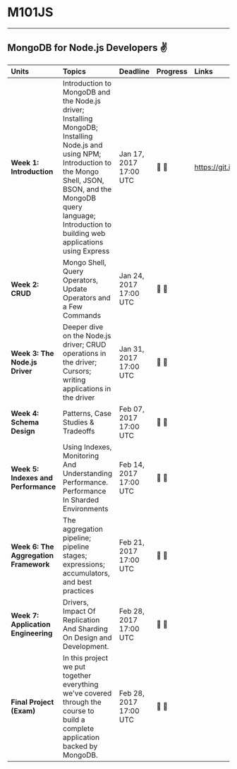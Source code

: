 # M101JS
-------
MongoDB for Node.js Developers ✌️
--


|    Units       |    Topics      |    Deadline    |   Progress    |      Links    |
| :------------- | :------------- | :------------- | :-------------| :-------------|
| **Week 1: Introduction**| Introduction to MongoDB and the Node.js driver; Installing MongoDB; Installing Node.js and using NPM; Introduction to the Mongo Shell, JSON, BSON, and the MongoDB query language; Introduction to building web applications using Express| Jan 17, 2017 17:00 UTC| :construction: :construction: | https://git.io/vMzZv |
| **Week 2: CRUD**|	Mongo Shell, Query Operators, Update Operators and a Few Commands|	Jan 24, 2017 17:00 UTC|:construction: :construction: | |
| **Week 3: The Node.js Driver**|	Deeper dive on the Node.js driver; CRUD operations in the driver; Cursors; writing applications in the driver|Jan 31, 2017 17:00 UTC|:construction: :construction:| |
|**Week 4: Schema Design**|	Patterns, Case Studies & Tradeoffs| Feb 07, 2017 17:00 UTC |:construction: :construction:| |
|**Week 5: Indexes and Performance**| Using Indexes, Monitoring And Understanding Performance. Performance In Sharded Environments| Feb 14, 2017 17:00 UTC|:construction: :construction:| |
|**Week 6: The Aggregation Framework**|	The aggregation pipeline; pipeline stages; expressions; accumulators, and best practices|	Feb 21, 2017 17:00 UTC|:construction: :construction: | |
|**Week 7: Application Engineering**|	Drivers, Impact Of Replication And Sharding On Design and Development.| Feb 28, 2017 17:00 UTC|:construction: :construction: | |
|**Final Project (Exam)** |	In this project we put together everything we've covered through the course to build a complete application backed by MongoDB.|	Feb 28, 2017 17:00 UTC| :construction: :construction:| | |

